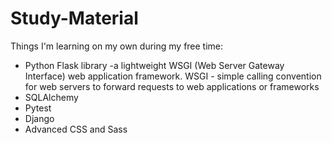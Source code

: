 # Study-Material

Things I'm learning on my own during my free time:

- Python Flask library -a lightweight WSGI (Web Server Gateway Interface) web application framework.
  WSGI -  simple calling convention for web servers to forward requests to web applications or frameworks
- SQLAlchemy
- Pytest
- Django
- Advanced CSS and Sass
